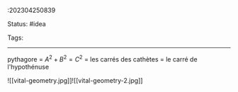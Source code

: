 :202304250839

Status: #idea

Tags:

---

pythagore = $A^2+B^2=C^2$ = les carrés des cathètes = le carré de l'hypothénuse

![[vital-geometry.jpg]]![[vital-geometry-2.jpg]]

